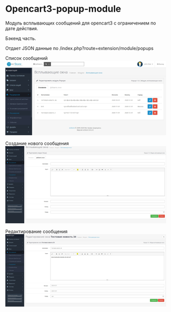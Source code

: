 # Opencart3-popup-module
Модуль всплывающих сообщений для opencart3 с ограничением по дате действия.

Бэкенд часть.

Отдает JSON данные по /index.php?route=extension/module/popups

Список сообщений
![alt text](screenshots/1.jpg "Список сообщений")

Создание нового сообщения
![alt text](screenshots/2.jpg "Создание нового сообщения")

Редактирование сообщения
![alt text](screenshots/3.jpg "Редактирование сообщения")
